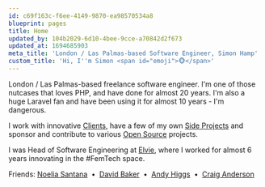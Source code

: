 ```yaml
---
id: c69f163c-f6ee-4149-9870-ea98570534a8
blueprint: pages
title: Home
updated_by: 104b2029-6d10-4bee-9cce-a70842d2f673
updated_at: 1694685903
meta_title: 'London / Las Palmas-based Software Engineer, Simon Hamp'
custom_title: 'Hi, I''m Simon <span id="emoji">🐵</span>'
---
```

<script>
    setInterval(function() {
        let emojis = ['🐵', '🙈', '🙉', '🙊', '🐒', '😂'];
        document.getElementById('emoji').innerHTML = emojis[Math.floor(Math.random() * emojis.length)];
    }, 1000);
</script>

<p>
  	London / Las Palmas-based freelance software engineer. I'm one of those nutcases that loves PHP, and have done for almost 20 years. I'm also a huge Laravel fan and have been using it for almost 10 years - I'm dangerous.
</p>

I work with innovative [Clients](/clients), have a few of my own [Side Projects](/side-projects) and sponsor and contribute to various [Open Source](/open-source) projects.

<p>
    I was Head of Software Engineering at <a href="https://www.elvie.com" target="_blank">Elvie</a>, where I worked for almost 6 years innovating in the #FemTech space.
</p>

<p>
    Friends:
    <a href="https://noeliasantana.co.uk/" target="_blank">Noelia Santana</a>
    &nbsp;&bull;&nbsp;
    <a href="http://www.falconsandallies.co.uk/" target="_blank">David Baker</a>
    &nbsp;&bull;&nbsp;
  	<a href="https://andyhiggs.uk/" target="_blank">Andy Higgs</a>
    &nbsp;&bull;&nbsp;
    <a href="https://www.intrepidws.com/" target="_blank">Craig Anderson</a>
</p>